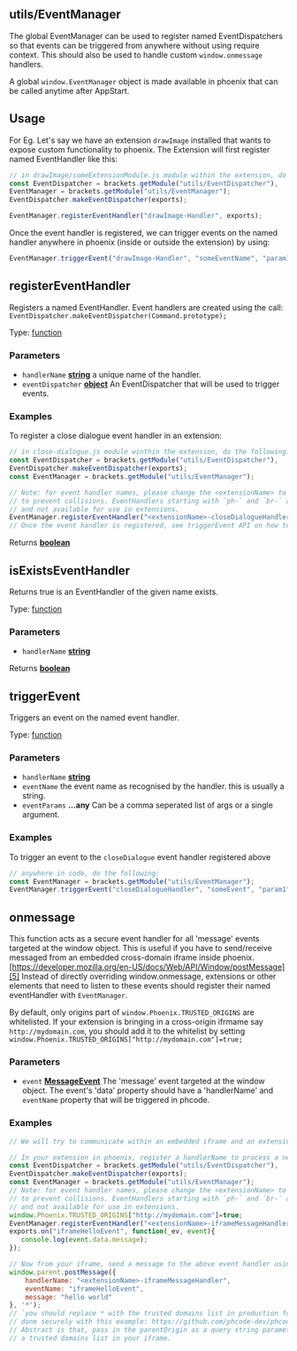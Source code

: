 <!-- Generated by documentation.js. Update this documentation by updating the source code. -->

## utils/EventManager

The global EventManager can be used to register named EventDispatchers so that events
can be triggered from anywhere without using require context. This should also be used to handle custom
`window.onmessage` handlers.

A global `window.EventManager` object is made available in phoenix that can be called anytime after AppStart.

## Usage

For Eg. Let's say we have an extension `drawImage` installed that wants to expose custom functionality to phoenix.
The Extension will first register named EventHandler like this:

```js
// in drawImage/someExtensionModule.js module within the extension, do the following:
const EventDispatcher = brackets.getModule("utils/EventDispatcher"),
EventManager = brackets.getModule("utils/EventManager");
EventDispatcher.makeEventDispatcher(exports);

EventManager.registerEventHandler("drawImage-Handler", exports);
```

Once the event handler is registered, we can trigger events on the named handler anywhere in phoenix
(inside or outside the extension) by using:

```js
EventManager.triggerEvent("drawImage-Handler", "someEventName", "param1", "param2", ...);
```

## registerEventHandler

Registers a named EventHandler. Event handlers are created using the call:
`EventDispatcher.makeEventDispatcher(Command.prototype);`

Type: [function][1]

### Parameters

*   `handlerName` **[string][2]** a unique name of the handler.
*   `eventDispatcher` **[object][3]** An EventDispatcher that will be used to trigger events.

### Examples

To register a close dialogue event handler in an extension:

```javascript
// in close-dialogue.js module winthin the extension, do the following:
const EventDispatcher = brackets.getModule("utils/EventDispatcher"),
EventDispatcher.makeEventDispatcher(exports);
const EventManager = brackets.getModule("utils/EventManager");

// Note: for event handler names, please change the <extensionName> to your extension name
// to prevent collisions. EventHandlers starting with `ph-` and `br-` are reserved as system handlers
// and not available for use in extensions.
EventManager.registerEventHandler("<extensionName>-closeDialogueHandler", exports);
// Once the event handler is registered, see triggerEvent API on how to raise events
```

Returns **[boolean][4]** 

## isExistsEventHandler

Returns true is an EventHandler of the given name exists.

Type: [function][1]

### Parameters

*   `handlerName` **[string][2]** 

Returns **[boolean][4]** 

## triggerEvent

Triggers an event on the named event handler.

Type: [function][1]

### Parameters

*   `handlerName` **[string][2]** 
*   `eventName`  the event name as recognised by the handler. this is usually a string.
*   `eventParams` **...any** Can be a comma seperated list of args or a single argument.

### Examples

To trigger an event to the `closeDialogue` event handler registered above

```javascript
// anywhere in code, do the following:
const EventManager = brackets.getModule("utils/EventManager");
EventManager.triggerEvent("closeDialogueHandler", "someEvent", "param1", "param2", ...);
```

## onmessage

This function acts as a secure event handler for all 'message' events targeted at the window object.
This is useful if you have to send/receive messaged from an embedded cross-domain iframe inside phoenix.
[https://developer.mozilla.org/en-US/docs/Web/API/Window/postMessage][5]
Instead of directly overriding window.onmessage, extensions or other elements that need to
listen to these events should register their named eventHandler with `EventManager`.

By default, only origins part of `window.Phoenix.TRUSTED_ORIGINS` are whitelisted. If your extension is
bringing in a cross-origin ifrmame say `http://mydomain.com`, you should add it to the whitelist by setting
`window.Phoenix.TRUSTED_ORIGINS["http://mydomain.com"]=true;`

### Parameters

*   `event` **[MessageEvent][6]** The 'message' event targeted at the window object. The event's
    'data' property should have a 'handlerName' and `eventName` property that will be triggered in phcode.

### Examples

```javascript
// We will try to communicate within an embedded iframe and an extension

// In your extension in phoenix, register a handlerName to process a new kind of event.
const EventDispatcher = brackets.getModule("utils/EventDispatcher"),
EventDispatcher.makeEventDispatcher(exports);
const EventManager = brackets.getModule("utils/EventManager");
// Note: for event handler names, please change the <extensionName> to your extension name
// to prevent collisions. EventHandlers starting with `ph-` and `br-` are reserved as system handlers
// and not available for use in extensions.
window.Phoenix.TRUSTED_ORIGINS["http://mydomain.com"]=true;
EventManager.registerEventHandler("<extensionName>-iframeMessageHandler", exports);
exports.on("iframeHelloEvent", function(_ev, event){
   console.log(event.data.message);
});

// Now from your iframe, send a message to the above event handler using:
window.parent.postMessage({
    handlerName: "<extensionName>-iframeMessageHandler",
    eventName: "iframeHelloEvent",
    message: "hello world"
}, '*');
// `you should replace * with the trusted domains list in production for security.` See how this can be
// done securely with this example: https://github.com/phcode-dev/phcode.live/blob/6d64386fbb9d671cdb64622bc48ffe5f71959bff/docs/virtual-server-loader.js#L43
// Abstract is that, pass in the parentOrigin as a query string parameter in iframe, and validate it against
// a trusted domains list in your iframe.
```

[1]: https://developer.mozilla.org/docs/Web/JavaScript/Reference/Statements/function

[2]: https://developer.mozilla.org/docs/Web/JavaScript/Reference/Global_Objects/String

[3]: https://developer.mozilla.org/docs/Web/JavaScript/Reference/Global_Objects/Object

[4]: https://developer.mozilla.org/docs/Web/JavaScript/Reference/Global_Objects/Boolean

[5]: https://developer.mozilla.org/en-US/docs/Web/API/Window/postMessage

[6]: https://developer.mozilla.org/docs/Web/API/MessageEvent

